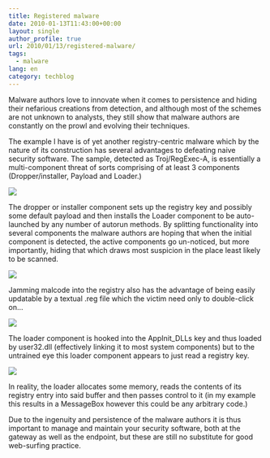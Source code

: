 ```yaml
---
title: Registered malware
date: 2010-01-13T11:43:00+00:00
layout: single
author_profile: true
url: 2010/01/13/registered-malware/
tags:
  - malware
lang: en
category: techblog
---
```

Malware authors love to innovate when it comes to persistence and hiding their nefarious creations from detection, and although most of the schemes are not unknown to analysts, they still show that malware authors are constantly on the prowl and evolving their techniques.

The example I have is of yet another registry-centric malware which by the nature of its construction has several advantages to defeating naive security software. The sample, detected as Troj/RegExec-A, is essentially a multi-component threat of sorts comprising of at least 3 components (Dropper/installer, Payload and Loader.)

<div>
  <a href="http://1.bp.blogspot.com/_vaUVXcmC3OI/S02p-Jkla0I/AAAAAAAAAn8/OzaXpT4Lb3g/s1600-h/regexec.png" imageanchor="1"><img border="0" src="http://1.bp.blogspot.com/_vaUVXcmC3OI/S02p-Jkla0I/AAAAAAAAAn8/OzaXpT4Lb3g/s640/regexec.png" /></a>
</div>

The dropper or installer component sets up the registry key and possibly some default payload and then installs the Loader component to be auto-launched by any number of autorun methods. By splitting functionality into several components the malware authors are hoping that when the initial component is detected, the active components go un-noticed, but more importantly, hiding that which draws most suspicion in the place least likely to be scanned.

<div>
  <a href="http://4.bp.blogspot.com/_vaUVXcmC3OI/S02p-rE-t4I/AAAAAAAAAoE/-XyreGKPedo/s1600-h/regexeca1.png" imageanchor="1"><img border="0" src="http://4.bp.blogspot.com/_vaUVXcmC3OI/S02p-rE-t4I/AAAAAAAAAoE/-XyreGKPedo/s640/regexeca1.png" /></a>
</div>

Jamming malcode into the registry also has the advantage of being easily updatable by a textual .reg file which the victim need only to double-click on…

<div>
  <a href="http://2.bp.blogspot.com/_vaUVXcmC3OI/S02qAQI1GOI/AAAAAAAAAoU/4UuAgPPhsaQ/s1600-h/regexeca3.png" imageanchor="1"><img border="0" src="http://2.bp.blogspot.com/_vaUVXcmC3OI/S02qAQI1GOI/AAAAAAAAAoU/4UuAgPPhsaQ/s640/regexeca3.png" /></a>
</div>

The loader component is hooked into the AppInit_DLLs key and thus loaded by user32.dll (effectively linking it to most system components) but to the untrained eye this loader component appears to just read a registry key.

<div>
  <a href="http://2.bp.blogspot.com/_vaUVXcmC3OI/S02p_ebR4hI/AAAAAAAAAoM/P7n3t9XbVPI/s1600-h/regexeca2.png" imageanchor="1"><img border="0" src="http://2.bp.blogspot.com/_vaUVXcmC3OI/S02p_ebR4hI/AAAAAAAAAoM/P7n3t9XbVPI/s640/regexeca2.png" /></a>
</div>

In reality, the loader allocates some memory, reads the contents of its registry entry into said buffer and then passes control to it (in my example this results in a MessageBox however this could be any arbitrary code.)

Due to the ingenuity and persistence of the malware authors it is thus important to manage and maintain your security software, both at the gateway as well as the endpoint, but these are still no substitute for good web-surfing practice.